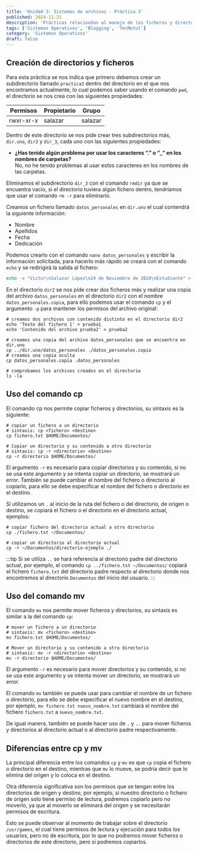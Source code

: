 ```yaml
---
title: 'Unidad 3: Sistemas de archivos - Práctica 3'
published: 2024-11-21
description: 'Prácticas relaciondas al manejo de los ficheros y directorios en sistemas operativos linux y windows (enlaces simbólicos, compresión de ficheros, etc)'
tags: ['Sistemas Operativos', 'Blogging', 'TecMotul']
category: 'Sistemas Operativos'
draft: false
---
```


## Creación de directorios y ficheros

Para esta práctica se nos indica que primero debemos crear un subdirectorio llamado `practica3` dentro del directorio en el que nos encontramos actualmente, lo cual podemos saber usando el comando `pwd`, el directorio se nos crea con las siguientes propiedades:

| Permisos  | Propietario | Grupo   |
| --------- | ----------- | ------- |
| rwxr-xr-x | salazar     | salazar |

Dentro de este directorio se nos pide crear tres subdirectorios más, `dir.uno`, `dir2` y `dir_3`, cada uno con las siguientes propiedades:

- **¿Has tenido algún problema por usar los caracteres “.” o “\_” en los nombres de carpetas?**<br />
  No, no he tenido problemas al usar estos caracteres en los nombres de las carpetas.

Eliminamos el subdirectorio `dir_3` con el comando `rmdir` ya que se encuentra vacío, si el directorio tuviera algún fichero dentro, tendríamos que usar el comando `rm -r` para eliminarlo.

Creamos un fichero llamado `datos_personales` en `dir.uno` el cual contendrá la siguiente información:

- Nombre
- Apellidos
- Fecha
- Dedicación

Podemos crearlo con el comando `nano datos_personales` y escribir la información solicitada, para hacerlo más rápido se creará con el comando `echo` y se redirigirá la salida al fichero:

```bash
echo -e "Victor\nSalazar López\n24 de Noviembre de 2024\nEstudiante" > datos_personales
```

En el directorio `dir2` se nos pide crear dos ficheros más y realizar una copia del archivo `datos_personales` en el directorio `dir2` con el nombre `datos_personales.copia`, para ello podemos usar el comando `cp` y el argumento `-p` para mantener los permisos del archivo original:

```shell
# creamos dos archivos con contenido distinto en el directorio dir2
echo 'Texto del fichero 1' > prueba1
echo 'Contenido del archivo prueba2' > prueba2

# creamos una copia del archivo datos_personales que se encuentra en dir.uno
cp ../dir.uno/datos_personales ./datos_personales.copia
# creamos una copia oculta
cp datos_personales.copia .datos_personales

# comprobamos los archivos creados en el directorio
ls -la
```

## Uso del comando cp

El comando cp nos permite copiar ficheros y directorios, su sintaxis es la siguiente:

```shell
# copiar un fichero a un directorio
# sintaxis: cp <fichero> <destino>
cp fichero.txt $HOME/Documentos/

# Copiar un directorio y su contenido a otro directorio
# sintaxis: cp -r <directorio> <destino>
cp -r directorio $HOME/Documentos/
```

El argumento `-r` es necesario para copiar directorios y su contenido, si no se usa este argumento y se intenta copiar un directorio, se mostrará un error.
También se puede cambiar el nombre del fichero o directorio al copiarlo, para ello se debe especificar el nombre del fichero o directorio en el destino.

Si utilizamos un `.` al inicio de la ruta del fichero o del directorio, de origen o destino, se copiará el fichero o el directorio en el directorio actual, ejemplos:

```shell
# copiar fichero del directorio actual a otro directorio
cp ./fichero.txt ~/Documentos/

# copiar un directorio al directorio actual
cp -r ~/Documentos/directorio-ejemplo ./
```

:::tip
Si se utiliza `..` se hará referencia al directorio padre del directorio actual, por ejemplo, el comando `cp ../fichero.txt ~/Documentos/` copiará el fichero `fichero.txt` del directorio padre respecto al directorio donde nos encontremos al directorio `Documentos` del inicio del usuario.
:::

## Uso del comando mv

El comando `mv` nos permite mover ficheros y directorios, su sintaxis es similar a la del comando `cp`:

```shell
# mover un fichero a un directorio
# sintaxis: mv <fichero> <destino>
mv fichero.txt $HOME/Documentos/

# Mover un directorio y su contenido a otro directorio
# sintaxis: mv -r <directorio> <destino>
mv -r directorio $HOME/Documentos/
```

El argumento `-r` es necesario para mover directorios y su contenido, si no se usa este argumento y se intenta mover un directorio, se mostrará un error.

El comando `mv` también se puede usar para cambiar el nombre de un fichero o directorio, para ello se debe especificar el nuevo nombre en el destino, por ejemplo, `mv fichero.txt nuevo_nombre.txt` cambiará el nombre del fichero `fichero.txt` a `nuevo_nombre.txt`.

De igual manera, también se puede hacer uso de `.` y `..` para mover ficheros y directorios al directorio actual o al directorio padre respectivamente.

## Diferencias entre cp y mv

La principal diferencia entre los comandos `cp` y `mv` es que `cp` copia el fichero o directorio en el destino, mientras que `mv` lo mueve, se podría decir que lo elimina del origen y lo coloca en el destino.

Otra diferencia significativa son los permisos que se tengan entre los directorios de origen y destino, por ejemplo, si nuestro directorio o fichero de origen solo tiene permiso de lectura, podremos copiarlo pero no moverlo, ya que al moverlo se eliminará del origen y se necesitarán permisos de escritura.

Esto se puede observar al momento de trabajar sobre el directorio `/usr/games`, el cual tiene permisos de lectura y ejecución para todos los usuarios, pero no de escritura, por lo que no podremos mover ficheros o directorios de este directorio, pero si podremos copiarlos.
